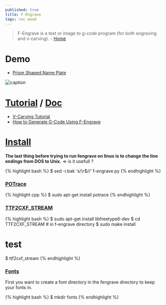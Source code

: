 ```yaml
---
published: true
title: F-Engrave
tags: cnc wood
---
```

> F-Engrave is a text or image to g-code program (for both engraving and v-carving). - [Home](https://www.scorchworks.com/Fengrave/fengrave.html)

# Demo
- [Prism Shaped Name Plate](http://www.scorchworks.com/Blog/prism-shaped-name-plate-for-kaitlyn/)

![caption](http://www.scorchworks.com/Fengrave/kaitlyn.jpg)

# [Tutorial](https://www.youtube.com/watch?v=1-QOwYEH1Dw) / [Doc](http://www.scorchworks.com/Fengrave/fengrave_doc.html)
- [V-Carving Tutorial](http://www.scorchworks.com/Fengrave/F-engrave_tutorial.htm)
- [How to Generate G-Code Using F-Engrave](https://www.youtube.com/watch?v=hbFEXYe7HGM)

# [Install](https://gnipsel.com/fengrave/fengrave01.html)

**The last thing before trying to run fengrave on linux is to change the line endings from DOS to Unix.** => is it usefull ?

{% highlight bash %}
$ sed -i.bak 's/\r$//' f-engrave.py
{% endhighlight %}

### [POTrace](https://gnipsel.com/fengrave/fengrave01.html#step9)
{% highlight cpp %}
$ sudo apt-get install potrace
{% endhighlight %}

### [TTF2CXF_STREAM](https://gnipsel.com/fengrave/fengrave01.html#step8)
{% highlight bash %}
$ sudo apt-get install libfreetype6-dev
$ cd TTF2CXF_STREAM # in f-engrave directory
$ sudo make install
# test
$ ttf2cxf_stream
{% endhighlight %}

### [Fonts](https://gnipsel.com/fengrave/fengrave01.html#step10)
First you want to create a font directory in the fengrave directory to keep your fonts in.

{% highlight bash %}
$ mkdir fonts
{% endhighlight %}
